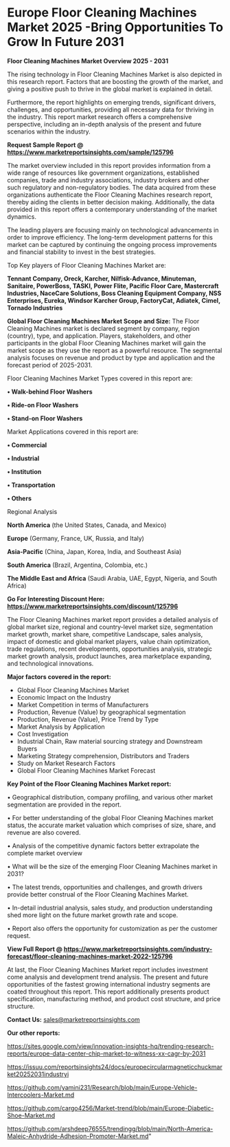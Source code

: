  # Europe Floor Cleaning Machines Market 2025 -Bring Opportunities To Grow In Future 2031

<Strong> Floor Cleaning Machines Market Overview 2025 - 2031</strong>

The rising technology in Floor Cleaning Machines Market is also depicted in this research report. Factors that are boosting the growth of the market, and giving a positive push to thrive in the global market is explained in detail.

Furthermore, the report highlights on emerging trends, significant drivers, challenges, and opportunities, providing all necessary data for thriving in the industry. This report market research offers a comprehensive perspective, including an in-depth analysis of the present and future scenarios within the industry.

<strong>Request Sample Report @ <a href=https://www.marketreportsinsights.com/sample/125796>https://www.marketreportsinsights.com/sample/125796</a></strong>

The market overview included in this report provides information from a wide range of resources like government organizations, established companies, trade and industry associations, industry brokers and other such regulatory and non-regulatory bodies. The data acquired from these organizations authenticate the Floor Cleaning Machines research report, thereby aiding the clients in better decision making. Additionally, the data provided in this report offers a contemporary understanding of the market dynamics.

The leading players are focusing mainly on technological advancements in order to improve efficiency. The long-term development patterns for this market can be captured by continuing the ongoing process improvements and financial stability to invest in the best strategies.

Top Key players of Floor Cleaning Machines Market are:

<strong>Tennant Company, Oreck, Karcher, Nilfisk-Advance, Minuteman, Sanitaire, PowerBoss, TASKI, Power Flite, Pacific Floor Care, Mastercraft Industries, NaceCare Solutions, Boss Cleaning Equipment Company, NSS Enterprises, Eureka, Windsor Karcher Group, FactoryCat, Adiatek, Cimel, Tornado Industries</strong>

<strong><b>Global Floor Cleaning Machines Market Scope and Size:</b></strong>
The Floor Cleaning Machines market is declared segment by company, region (country), type, and application. Players, stakeholders, and other participants in the global Floor Cleaning Machines market will gain the market scope as they use the report as a powerful resource. The segmental analysis focuses on revenue and product by type and application and the forecast period of 2025-2031.

Floor Cleaning Machines Market Types covered in this report are:

<strong>• Walk-behind Floor Washers

• Ride-on Floor Washers

• Stand-on Floor Washers</strong>

Market Applications covered in this report are:

<strong>• Commercial

• Industrial

• Institution

• Transportation

• Others</strong> 

Regional Analysis

<strong>North America</strong> (the United States, Canada, and Mexico)

<strong>Europe</strong> (Germany, France, UK, Russia, and Italy)

<strong>Asia-Pacific</strong> (China, Japan, Korea, India, and Southeast Asia)

<strong>South America</strong> (Brazil, Argentina, Colombia, etc.)

<strong>The Middle East and Africa</strong> (Saudi Arabia, UAE, Egypt, Nigeria, and South Africa)

<strong>Go For Interesting Discount Here: <a href=https://www.marketreportsinsights.com/discount/125796>https://www.marketreportsinsights.com/discount/125796</a></strong>

The Floor Cleaning Machines market report provides a detailed analysis of global market size, regional and country-level market size, segmentation market growth, market share, competitive Landscape, sales analysis, impact of domestic and global market players, value chain optimization, trade regulations, recent developments, opportunities analysis, strategic market growth analysis, product launches, area marketplace expanding, and technological innovations.

<strong><b>Major factors covered in the report:</b></strong>
<ul>
  <li>Global Floor Cleaning Machines Market </li>
  <li>Economic Impact on the Industry</li>
  <li>Market Competition in terms of Manufacturers</li>
  <li>Production, Revenue (Value) by geographical segmentation</li>
  <li>Production, Revenue (Value), Price Trend by Type</li>
  <li>Market Analysis by Application</li>
  <li>Cost Investigation</li>
  <li>Industrial Chain, Raw material sourcing strategy and Downstream Buyers</li>
  <li>Marketing Strategy comprehension, Distributors and Traders</li>
  <li>Study on Market Research Factors</li>
  <li>Global Floor Cleaning Machines Market Forecast</li>
</ul>

<strong><b>Key Point of the Floor Cleaning Machines Market report:</b></strong>

• Geographical distribution, company profiling, and various other market segmentation are provided in the report.

• For better understanding of the global Floor Cleaning Machines market status, the accurate market valuation which comprises of size, share, and revenue are also covered.

• Analysis of the competitive dynamic factors better extrapolate the complete market overview

• What will be the size of the emerging Floor Cleaning Machines market in 2031?

• The latest trends, opportunities and challenges, and growth drivers provide better construal of the Floor Cleaning Machines Market.

• In-detail industrial analysis, sales study, and production understanding shed more light on the future market growth rate and scope.

• Report also offers the opportunity for customization as per the customer request.

<strong><b>View Full Report @ <a href=https://www.marketreportsinsights.com/industry-forecast/floor-cleaning-machines-market-2022-125796>https://www.marketreportsinsights.com/industry-forecast/floor-cleaning-machines-market-2022-125796</a></b></strong>


At last, the Floor Cleaning Machines Market report includes investment come analysis and development trend analysis. The present and future opportunities of the fastest growing international industry segments are coated throughout this report. This report additionally presents product specification, manufacturing method, and product cost structure, and price structure.

<strong>Contact Us:</strong>
sales@marketreportsinsights.com

<strong>Our other reports:</strong>

<a href=https://sites.google.com/view/innovation-insights-hq/trending-research-reports/europe-data-center-chip-market-to-witness-xx-cagr-by-2031>https://sites.google.com/view/innovation-insights-hq/trending-research-reports/europe-data-center-chip-market-to-witness-xx-cagr-by-2031</a>

<a href=https://issuu.com/reportsinsights24/docs/europecircularmagneticchuckmarket20252031industryi>https://issuu.com/reportsinsights24/docs/europecircularmagneticchuckmarket20252031industryi</a>

<a href=https://github.com/yamini231/Research/blob/main/Europe-Vehicle-Intercoolers-Market.md>https://github.com/yamini231/Research/blob/main/Europe-Vehicle-Intercoolers-Market.md</a>

<a href=https://github.com/cargo4256/Market-trend/blob/main/Europe-Diabetic-Shoe-Market.md>https://github.com/cargo4256/Market-trend/blob/main/Europe-Diabetic-Shoe-Market.md</a>

<a href=https://github.com/arshdeep76555/trendingg/blob/main/North-America-Maleic-Anhydride-Adhesion-Promoter-Market.md>https://github.com/arshdeep76555/trendingg/blob/main/North-America-Maleic-Anhydride-Adhesion-Promoter-Market.md</a>"
